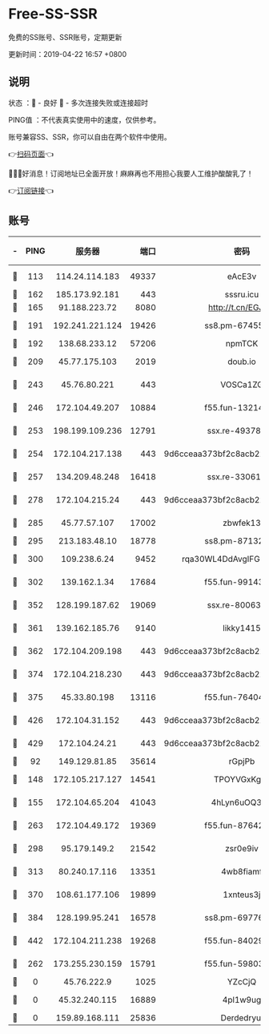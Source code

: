 # Free-SS-SSR

免费的SS账号、SSR账号，定期更新

更新时间：2019-04-22 16:57 +0800

## 说明

状态     ：🙂 - 良好 🙁 - 多次连接失败或连接超时

PING值   ：不代表真实使用中的速度，仅供参考。

账号兼容SS、SSR，你可以自由在两个软件中使用。

👉[扫码页面](https://liesauer.github.io/Free-SS-SSR/)👈

🎉🎉🎉好消息！订阅地址已全面开放！麻麻再也不用担心我要人工维护酸酸乳了！

👉[订阅链接](https://www.liesauer.net/yogurt/subscribe?ACCESS_TOKEN=DAYxR3mMaZAsaqUb)👈

## 账号

|-|PING|服务器|端口|密码|加密方式|区域|
|:----:|:----:|:-----:|-----:|:----:|:----:|:----:|
|🙂|113|114.24.114.183|49337|eAcE3v|chacha20-ietf|TW|
|🙂|162|185.173.92.181|443|sssru.icu|rc4-md5|RU|
|🙂|165|91.188.223.72|8080|http://t.cn/EGJIyrl|rc4-md5|RU|
|🙂|191|192.241.221.124|19426|ss8.pm-67455656|aes-256-cfb|US|
|🙂|192|138.68.233.12|57206|npmTCK|rc4-md5|US|
|🙂|209|45.77.175.103|2019|doub.io|aes-128-ctr|SG|
|🙂|243|45.76.80.221|443|VOSCa1ZG|aes-256-cfb|DE|
|🙂|246|172.104.49.207|10884|f55.fun-13214951|aes-256-cfb|SG|
|🙂|253|198.199.109.236|12791|ssx.re-49378224|aes-256-cfb|US|
|🙂|254|172.104.217.138|443|9d6cceaa373bf2c8acb22e60b6a58be6|aes-256-cfb|US|
|🙂|257|134.209.48.248|16418|ssx.re-33061012|aes-256-cfb|US|
|🙂|278|172.104.215.24|443|9d6cceaa373bf2c8acb22e60b6a58be6|aes-256-cfb|US|
|🙂|285|45.77.57.107|17002|zbwfek13|aes-256-cfb|GB|
|🙂|295|213.183.48.10|18778|ss8.pm-87132354|rc4-md5|RU|
|🙂|300|109.238.6.24|9452|rqa30WL4DdAvgIFG6Fs3znzTa|aes-256-cfb|FR|
|🙂|302|139.162.1.34|17684|f55.fun-99143275|aes-256-cfb|SG|
|🙂|352|128.199.187.62|19069|ssx.re-80063922|aes-256-cfb|SG|
|🙂|361|139.162.185.76|9140|likky1415|aes-256-cfb|DE|
|🙂|362|172.104.209.198|443|9d6cceaa373bf2c8acb22e60b6a58be6|aes-256-cfb|US|
|🙂|374|172.104.218.230|443|9d6cceaa373bf2c8acb22e60b6a58be6|aes-256-cfb|US|
|🙂|375|45.33.80.198|13116|f55.fun-76404127|aes-256-cfb|US|
|🙂|426|172.104.31.152|443|9d6cceaa373bf2c8acb22e60b6a58be6|aes-256-cfb|US|
|🙂|429|172.104.24.21|443|9d6cceaa373bf2c8acb22e60b6a58be6|aes-256-cfb|US|
|🙂|92|149.129.81.85|35614|rGpjPb|rc4-md5|CN|
|🙂|148|172.105.217.127|14541|TPOYVGxKglpi|aes-256-cfb|JP|
|🙂|155|172.104.65.204|41043|4hLyn6uOQ3hU|aes-256-cfb|JP|
|🙂|263|172.104.49.172|19369|f55.fun-87642151|aes-256-cfb|SG|
|🙂|298|95.179.149.2|21542|zsr0e9iv|aes-256-cfb|NL|
|🙂|313|80.240.17.116|13351|4wb8fiamf|aes-256-cfb|DE|
|🙂|370|108.61.177.106|19899|1xnteus3j|aes-256-cfb|FR|
|🙂|384|128.199.95.241|16578|ss8.pm-69776510|aes-256-cfb|SG|
|🙂|442|172.104.211.238|19268|f55.fun-84029225|aes-256-cfb|US|
|🙁|262|173.255.230.159|15791|f55.fun-59803167|aes-256-cfb|US|
|🙁|0|45.76.222.9|1025|YZcCjQ|rc4-md5|JP|
|🙁|0|45.32.240.115|16889|4pl1w9ug|aes-256-cfb|AU|
|🙁|0|159.89.168.111|25836|Derdedryuj|chacha20|IN|

